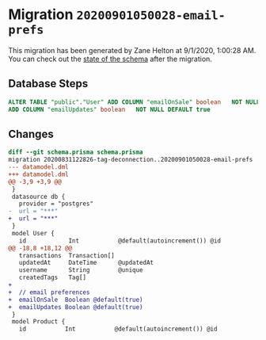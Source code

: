 # Migration `20200901050028-email-prefs`

This migration has been generated by Zane Helton at 9/1/2020, 1:00:28 AM.
You can check out the [state of the schema](./schema.prisma) after the migration.

## Database Steps

```sql
ALTER TABLE "public"."User" ADD COLUMN "emailOnSale" boolean   NOT NULL DEFAULT true,
ADD COLUMN "emailUpdates" boolean   NOT NULL DEFAULT true
```

## Changes

```diff
diff --git schema.prisma schema.prisma
migration 20200831122826-tag-deconnection..20200901050028-email-prefs
--- datamodel.dml
+++ datamodel.dml
@@ -3,9 +3,9 @@
 }
 datasource db {
   provider = "postgres"
-  url = "***"
+  url = "***"
 }
 model User {
   id            Int           @default(autoincrement()) @id
@@ -18,8 +18,12 @@
   transactions  Transaction[]
   updatedAt     DateTime      @updatedAt
   username      String        @unique
   createdTags   Tag[]
+
+  // email preferences
+  emailOnSale  Boolean @default(true)
+  emailUpdates Boolean @default(true)
 }
 model Product {
   id           Int           @default(autoincrement()) @id
```


